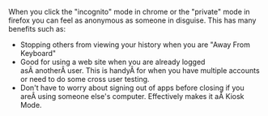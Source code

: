 When you click the "incognito" mode in chrome or the "private" mode in firefox you can feel as anonymous as someone in disguise. This has many benefits such as:
<ul>
	<li>Stopping others from viewing your history when you are "Away From Keyboard"</li>
	<li>Good for using a web site when you are already logged asÂ anotherÂ user. This is handyÂ for when you have multiple accounts or need to do some cross user testing.</li>
	<li>Don't have to worry about signing out of apps before closing if you areÂ using someone else's computer. Effectively makes it aÂ Kiosk Mode.</li>
</ul>
